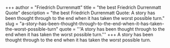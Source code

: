 +++
author = "Friedrich Durrenmatt"
title = "the best Friedrich Durrenmatt Quote"
description = "the best Friedrich Durrenmatt Quote: A story has been thought through to the end when it has taken the worst possible turn."
slug = "a-story-has-been-thought-through-to-the-end-when-it-has-taken-the-worst-possible-turn"
quote = '''A story has been thought through to the end when it has taken the worst possible turn.'''
+++
A story has been thought through to the end when it has taken the worst possible turn.

